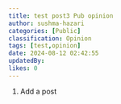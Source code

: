 ```yaml
---
title: test post3 Pub opinion
author: sushma-hazari
categories: [Public]
classification: Opinion
tags: [test,opinion]
date: 2024-08-12 02:42:55 
updatedBy: 
likes: 0
---
```


1. Add a post